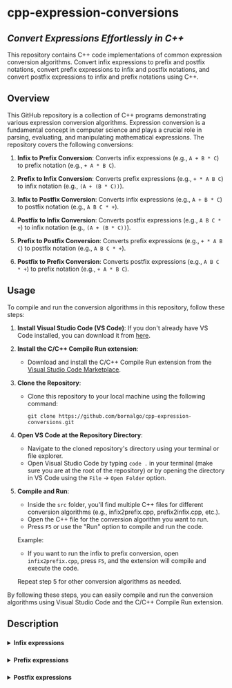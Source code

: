 # cpp-expression-conversions

## _Convert Expressions Effortlessly in C++_

This repository contains C++ code implementations of common expression conversion algorithms. Convert infix expressions to prefix and postfix notations, convert prefix expressions to infix and postfix notations, and convert postfix expressions to infix and prefix notations using C++.

## Overview

This GitHub repository is a collection of C++ programs demonstrating various expression conversion algorithms. Expression conversion is a fundamental concept in computer science and plays a crucial role in parsing, evaluating, and manipulating mathematical expressions. The repository covers the following conversions:

1. **Infix to Prefix Conversion**: Converts infix expressions (e.g., `A + B * C`) to prefix notation (e.g., `+ A * B C`).

2. **Prefix to Infix Conversion**: Converts prefix expressions (e.g., `+ * A B C`) to infix notation (e.g., `(A + (B * C))`).

3. **Infix to Postfix Conversion**: Converts infix expressions (e.g., `A + B * C`) to postfix notation (e.g., `A B C * +`).

4. **Postfix to Infix Conversion**: Converts postfix expressions (e.g., `A B C * +`) to infix notation (e.g., `(A + (B * C))`).

5. **Prefix to Postfix Conversion**: Converts prefix expressions (e.g., `+ * A B C`) to postfix notation (e.g., `A B C * +`).

6. **Postfix to Prefix Conversion**: Converts postfix expressions (e.g., `A B C * +`) to prefix notation (e.g., `+ A * B C`).

## Usage

To compile and run the conversion algorithms in this repository, follow these steps:

1. **Install Visual Studio Code (VS Code)**:
   If you don't already have VS Code installed, you can download it from [here](https://code.visualstudio.com/).

2. **Install the C/C++ Compile Run extension**:
   - Download and install the C/C++ Compile Run extension from the [Visual Studio Code Marketplace](https://marketplace.visualstudio.com/items?itemName=danielpinto8zz6.c-cpp-compile-run).

3. **Clone the Repository**:
   - Clone this repository to your local machine using the following command:
     ```
     git clone https://github.com/bornalgo/cpp-expression-conversions.git
     ```

4. **Open VS Code at the Repository Directory**:
   - Navigate to the cloned repository's directory using your terminal or file explorer.
   - Open Visual Studio Code by typing `code .` in your terminal (make sure you are at the root of the repository) or by opening the directory in VS Code using the `File` -> `Open Folder` option.

5. **Compile and Run**:
   - Inside the `src` folder, you'll find multiple C++ files for different conversion algorithms (e.g., infix2prefix.cpp, prefix2infix.cpp, etc.).
   - Open the C++ file for the conversion algorithm you want to run.
   - Press `F5` or use the "Run" option to compile and run the code.
   
   Example:
   - If you want to run the infix to prefix conversion, open `infix2prefix.cpp`, press `F5`, and the extension will compile and execute the code.
   
   Repeat step 5 for other conversion algorithms as needed.

By following these steps, you can easily compile and run the conversion algorithms using Visual Studio Code and the C/C++ Compile Run extension.


## Description

###
<details>
  <summary><strong>Infix expressions</strong></summary>
Infix expressions are a common way to write mathematical and arithmetic expressions that we encounter in everyday mathematics and programming. In an infix expression, operators are placed between operands, and parentheses are used to indicate the order of operations. Here are some key characteristics of infix expressions:

1. **Operators Between Operands**: In infix expressions, binary operators (e.g., +, -, *, /) are placed between two operands. For example, in the expression `3 + 4`, the operator "+" is placed between the operands "3" and "4."

2. **Order of Operations**: Infix expressions adhere to the usual order of operations rules. This means that operators like multiplication and division are evaluated before addition and subtraction, and parentheses can be used to override the default order. For example, in the expression `3 + 4 * 2`, the multiplication (`*`) is performed before the addition (`+`), resulting in `11`.

3. **Parentheses for Grouping**: Parentheses are used to group sub-expressions and explicitly specify the order of operations. For example, in the expression `(3 + 4) * 2`, the addition inside the parentheses is performed first, resulting in `7 * 2`, which equals `14`.

4. **Infix Notation in Mathematics**: Infix notation is commonly used in mathematics and everyday calculations. It is the standard way we write expressions on paper and in textbooks. For instance, you might write "2 + 3" to represent the addition of two numbers.

5. **Infix Notation in Programming**: In many programming languages, infix notation is used for arithmetic expressions. For example, in C++, you would write `x + y` to represent the addition of two variables `x` and `y`.

6. **Complex Expressions**: Infix expressions can become quite complex when multiple operators and parentheses are involved. For example, `(5 + 3) * (7 - 2)` is a complex infix expression that involves addition, subtraction, and multiplication.

7. **Conversion**: In computer science and programming, infix expressions are often converted to other notations like postfix (reverse Polish notation) or prefix (Polish notation) for easier evaluation by computers.

While infix notation is convenient for humans to read and write, it can be challenging for computers to evaluate directly. Therefore, conversion to other notations, such as postfix or prefix, is sometimes preferred for computer-based calculations and parsing algorithms.
<details>
  <summary>Illustrate infix to prefix convesion</summary>

<!DOCTYPE html>
<html lang="en">
<head>
    <meta charset="UTF-8" />
    <meta name="viewport" content="width=device-width, initial-scale=1.0" />
    <title>Page Title</title>
    <style>
        .boxed {
        border: 3px solid #535353;
        margin: 0px auto;
        width: auto; /* Make width auto */
        padding: 10px;
        border-radius: 10px;
        }
    </style>
</head>
<body>
<div class="boxed">

**Infix to Prefix Conversion Steps:**

- Initialize an empty stack to hold operators and parentheses.
- Initialize an empty string to store the prefix expression.
- Starting from the rightmost character in the infix expression, process each character from right to left:
   - If it's an operand (a variable or number), add it to the prefix expression.
   - If it's a closing parenthesis ')', push it onto the stack.
   - If it's an opening parenthesis '(', pop operators from the stack and add them to the prefix expression until a closing parenthesis ')' is encountered. Pop and discard the closing parenthesis.
   - If it's an operator (+, -, *, /, etc.), compare its precedence with the operator at the top of the stack. 
      - If the stack is empty or the top operator has lower precedence, push the current operator onto the stack. 
      - Otherwise, pop operators from the stack and add them to the prefix expression until an operator with lower precedence or an opening parenthesis is encountered, then push the current operator onto the stack.
- After processing all characters in the reversed infix expression, pop any remaining operators from the stack and add them to the prefix expression.
- Reverse the prefix expression. The reversed prefix expression is the correct prefix expression.

</div>
</body>
</html>

```mermaid
graph TD;

Start --> Initialize("Initialize empty stack\nand prefix expression")
Initialize --> LoopStart("Start from the rightmost\ncharacter in infix experssion")
subgraph Loop
LoopStart --> Exists{"Does character exist?"}
Exists --> |Yes| IsOperand{"Is it an operand?"}
IsOperand --> |Yes| Add("Add to prefix expression")
Add --> Next("Next character from\nright of infix expression")
IsOperand --> |No| IsClosing{"Is it ')'?"}
IsClosing --> |Yes| Push("Push onto the stack")
IsClosing --> |No| IsOpenning{"Is it '('?"}
Push --> Next
IsOpenning --> |Yes| Pop1("Pop operators and add\nthem to prefix expression\nuntil ')' encountered")
Pop1 --> Next
IsOpenning --> |No| IsOperator{"Is it an operator?"}
IsOperator --> |Yes| Check{"Is the stack\nempty or top\noperator has lower\nprecedence?"}
Check --> |Yes| Push
Check --> |No| Pop2("Pop operators and add\nthem to prefix expression\nuntil lower precedence or ')'")
Pop2 --> Push
IsOperator --> |No| Next
Next --> Exists
end
Exists --> |No| LoopExit("Pop operators and add\nthem to prefix expression")
LoopExit --> Reverse("Reverse prefix expression")
Reverse --> Finish
```

Let's illustrate the process of converting an infix expression to a prefix expression with an example. 

**Example Infix Expression**: `A + B * (C - D)`

- Initialize an empty stack to hold operators: `Stack: empty`
- Initialize an empty string to store the prefix expression: `Prefix: ""`
- Starting from the rightmost character, we process each character in the infix expression from right to left:
   1. `)`: Closing parenthesis. Push it onto the stack: `Stack: )`, `Prefix: ""`
   2. `D`: Operand, add it to the prefix expression: `Stack: )`, `Prefix: "D"`
   3. `-`: Operator, push it onto the stack: `Stack: -)`, `Prefix: "D"`
   4. `C`: Operand, add it to the prefix expression: `Prefix: "CD"`
   5. `(`: Openning parenthesis. Pop operators from the stack and add them to the prefix expression until a closing parenthesis is encountered: `Stack: empty`,    `Prefix: "CD-"`.
   6. `*`: Operator, push it onto the stack: `Stack: *`, `Prefix: "CD-"`.
   7. `B`: Operand, add it to the prefix expression: `Prefix: "CD-B"`.
   8. `+`: Operator, push it onto the stack while poping higher precedence operators: `Stack: +`, `Prefix: "CD-B*"`.
   9. `A`: Operand, add it to the prefix expression: `Prefix: "CD-B*A"`.
   10. End of expression. 
- Pop any remaining operators from the stack and add them to the prefix expression: `Stack: *`, `Prefix: "CD-B*A+"`.
- Reverse the prefix expression: `+A*B-CD`.
- The resulting prefix expression is indeed `+A*B-CD`, which is correct for the infix expression `A + B * (C - D)`.

</details>
<details>
  <summary>Illustrate infix to postfix convesion</summary>

<!DOCTYPE html>
<html lang="en">
<head>
    <meta charset="UTF-8" />
    <meta name="viewport" content="width=device-width, initial-scale=1.0" />
    <title>Page Title</title>
    <style>
        .boxed {
        border: 3px solid #535353;
        margin: 0px auto;
        width: auto; /* Make width auto */
        padding: 10px;
        border-radius: 10px;
        }
    </style>
</head>
<body>
<div class="boxed">

**Infix to Postfix Conversion Steps:**

- Initialize an empty stack to hold operators and parentheses.
- Initialize an empty string to store the postfix expression.
- Starting from the leftmost character in the infix expression, process each character from left to right:
   - If it's an operand (a variable or number), add it to the postfix expression.
   - If it's an opening parenthesis '(', push it onto the stack.
   - If it's a closing parenthesis ')', pop operators from the stack and add them to the postfix expression until an opening parenthesis '(' is encountered. Pop and discard the opening parenthesis.
   - If it's an operator (+, -, *, /, etc.), compare its precedence with the operator at the top of the stack (if any):
      - If the stack is empty or the top operator has lower precedence, push the current operator onto the stack.
      - Otherwise, pop operators from the stack and add them to the postfix expression until an operator with lower precedence or an opening parenthesis is encountered. Then, push the current operator onto the stack.
- After processing all characters in the infix expression, pop any remaining operators from the stack and add them to the postfix expression.
- The postfix expression obtained is the result of the conversion.

</div>
</body>
</html>

```mermaid
graph TD;

Start --> Initialize("Initialize empty stack\nand postfix expression")
Initialize --> LoopStart("Start from the leftmost\ncharacter in infix experssion")
subgraph Loop
LoopStart --> Exists{"Does character exist?"}
Exists --> |Yes| IsOperand{"Is it an operand?"}
IsOperand --> |Yes| Add("Add to postfix expression")
Add --> Next("Next character from\nleft of infix expression")
IsOperand --> |No| IsOpenning{"Is it '('?"}
IsOpenning --> |Yes| Push("Push onto the stack")
IsOpenning --> |No| IsClosing{"Is it ')'?"}
Push --> Next
IsClosing --> |Yes| Pop1("Pop operators and add\nthem to postfix expression\nuntil '(' encountered")
Pop1 --> Next
IsClosing --> |No| IsOperator{"Is it an operator?"}
IsOperator --> |Yes| Check{"Is the stack\nempty or top\noperator has lower\nprecedence?"}
Check --> |Yes| Push
Check --> |No| Pop2("Pop operators and add\nthem to postfix expression\nuntil lower precedence or '('")
Pop2 --> Push
IsOperator --> |No| Next
Next --> Exists
end
Exists --> |No| LoopExit("Pop operators and add\nthem to postfix expression")
LoopExit --> Finish
```

Let's illustrate the process of converting an infix expression to a postfix expression with an example. 

**Example Infix Expression**: `A + B * (C - D)`

**Step 1**: Convert to Postfix Using a Stack

- Initialize an empty stack to hold operators: `Stack: empty`
- Initialize an empty string to store the postfix expression: `Postfix: ""`
- Starting from the leftmost character, we process each character in the infix expression:
   1. `A`: Operand, add it to the postfix expression: `Stack: empty`, `Postfix: "A"`
   2. `+`: Operator, push it onto the stack: `Stack: +`, `Postfix: "A"`
   3. `B`: Operand, add it to the postfix expression: `Stack: +`, `Postfix: "AB"`
   4. `*`: Operator, it has higher precedence than `+`, so push it onto the stack: `Stack: *+`, `Postfix: "AB"`
   5. `(`: Opening parenthesis, push it onto the stack: `Stack: (*+`, `Postfix: "AB"`
   6. `C`: Operand, add it to the postfix expression: `Stack: (*+`, `Postfix: "ABCD"`
   7. `-`: Operator, push it onto the stack: `Stack: -(*+`, `Postfix: "ABCD"`
   8. `D`: Operand, add it to the postfix expression: `Stack: -(*+`, `Postfix: "ABCD"`
   9. `)`: Closing parenthesis, pop operators from the stack and add them to the postfix expression until an opening parenthesis is encountered: `Stack: *+`, `Postfix: "ABCD-"`
- Pop any remaining operators from the stack and add them to the postfix expression: `Stack: empty`, `Postfix: "ABCD-*+"`.
- The resulting postfix expression is indeed `ABCD-*+`, which is correct for the infix expression `A + B * (C - D)`.

</details>
</details>

###
<details>
  <summary><strong>Prefix expressions</strong></summary>
Prefix expressions, also known as Polish notation, are a mathematical notation in which each operator precedes its operands. In contrast to infix expressions, where operators are placed between operands, prefix expressions place operators before their corresponding operands. Here are some key characteristics of prefix expressions:

1. **Operator Prefixing Operands**: In prefix expressions, operators come before the operands they act upon. For example, the infix expression "3 + 4" would be represented in prefix notation as "+ 3 4."

2. **No Need for Parentheses**: One of the significant advantages of prefix notation is that it eliminates the need for parentheses to indicate the order of operations. In infix notation, parentheses are used to clarify which operations should be performed first, especially in complex expressions. In prefix notation, the order of operations is unambiguous because operators always appear before their operands.

3. **Order of Evaluation**: In prefix notation, the order of evaluation is explicit and follows a left-to-right order. The first operator encountered is applied to the two following operands, and this process continues recursively until the entire expression is evaluated. For example, in the expression "+ 3 * 4 5," the multiplication is performed first, resulting in "3 * 20," and then the addition is performed to yield a final result of "23."

4. **Mathematical Functions**: Prefix notation is commonly used in computer science and programming for mathematical functions and expressions. It is often utilized in calculators and programming languages that support functional programming paradigms.

5. **Ease of Parsing**: Parsing and evaluating prefix expressions can be simpler for computers compared to infix expressions. This is because there is no need to handle parentheses and the order of operations is explicit.

6. **Conversion**: In some situations, infix expressions are converted to prefix notation for easier evaluation by computers. This conversion can be done using algorithms like the Shunting Yard or by manually reordering the expressions.

7. **Examples**: Here are some examples of expressions in prefix notation:
   - Addition: "+ 3 4" (equivalent to infix "3 + 4")
   - Subtraction: "- 7 2" (equivalent to infix "7 - 2")
   - Multiplication: "* 5 6" (equivalent to infix "5 * 6")
   - Division: "/ 10 2" (equivalent to infix "10 / 2")

In summary, prefix expressions are a notation where operators are placed before operands, allowing for unambiguous representation of mathematical expressions without the need for parentheses. They are used in certain programming languages and calculator applications and are particularly useful when implementing mathematical functions and parsing algorithms.

<details>
  <summary>Illustrate prefix to infix convesion</summary>
<!DOCTYPE html>
<html lang="en">
<head>
    <meta charset="UTF-8" />
    <meta name="viewport" content="width=device-width, initial-scale=1.0" />
    <title>Page Title</title>
    <style>
        .boxed {
        border: 3px solid #535353;
        margin: 0px auto;
        width: auto; /* Make width auto */
        padding: 10px;
        border-radius: 10px;
        }
    </style>
</head>
<body>
<div class="boxed">

**Prefix to Infix Conversion Steps:**

- Initialize an empty stack to hold operators and parentheses.
- Initialize an empty string to store the infix expression.
- Starting from the rightmost character in the prefix expression, process each character from right to left:
   - If it's an operand, then push it onto the stack
   - If it's an operator, then
      - Pop two operands from the stack
      - Create a string by concatenating the two operands and the operator between them (`(operand1 + operator + operand2)`).
      - Enclose the resultant string in parentheses.
      - Push the resultant string back to the stack
- After processing all characters in the prefix expression, the stack should contain the final infix expression.
- Pop all the stack and add them to the infix expression.

</div>
</body>
</html>

```mermaid
graph TD;

Start --> Initialize("Initialize empty stack\nand infix expression")
Initialize --> LoopStart("Start from the rightmost\ncharacter in prefix experssion")
subgraph Loop
LoopStart --> Exists{"Does character exist?"}
Exists --> |Yes| IsOperand{"Is it an operand?"}
IsOperand --> |Yes| Push("Push onto the stack")
Push --> Next("Next character from\nright of prefix expression")
IsOperand --> |No| IsOperator{"Is it an operator?"}
IsOperator --> |Yes| Add("Pop and concatenate last two from stack\n with the operator in between,\n enclose the string in parentheses and\npush back onto the stack")
IsOperator --> |No| Next
Next --> Exists
end
Exists --> |No| LoopExit("Pop all the stack and add\nthem to infix expression")
LoopExit --> Finish
```

Let's illustrate the process of converting a prefix expression to an infix expression with an example. 

**Example Prefix Expression**: `+*AB-CD`

- Initialize an empty stack to hold operators: `Stack: empty`
- Initialize an empty string to store the infix expression: `Infix: ""`
- Starting from the rightmost character, we process each character in the prefix expression:
   1. `D`: Operand, push it onto the stack: `Stack: "D"`, `Infix: ""`
   2. `C`: Operand, push it onto the stack: `Stack: "C""D"`, `Infix: ""`
   3. `-`: Operator, pop two operands from the stack (`C` and `D`), apply the operator, and push the result back onto the stack: `Stack: "(C - D)"`, `Infix: ""`
   4. `B`: Operand, push it onto the stack: `Stack: "B""(C - D)"`, `Infix: ""`
   5. `A`: Operand, push it onto the stack: `Stack: "A""B""(C - D)"`, `Infix: ""`
   6. `*`: Operator, pop two operands from the stack (`A` and `B`), apply the operator, and push the result back onto the stack: `Stack: "(A * B)""(C - D)"`, `Infix: ""`
   7. `+`: Operator, pop two operands from the stack (`(A * B)` and `(C - D)`), apply the operator, and push the result back onto the stack: `Stack: "(A * B) + (C - D)"`, `Infix: ""`
- Pop the stack and add it to the posfix expression: `Stack: empty`, `Infix: "(A * B) + (C - D)"`
- The infix notation is `(A * B) + (C - D)`, which represents the prefix expression `+*AB-CD` in infix notation.

</details>

<details>
  <summary>Illustrate prefix to postfix convesion</summary>
<!DOCTYPE html>
<html lang="en">
<head>
    <meta charset="UTF-8" />
    <meta name="viewport" content="width=device-width, initial-scale=1.0" />
    <title>Page Title</title>
    <style>
        .boxed {
        border: 3px solid #535353;
        margin: 0px auto;
        width: auto; /* Make width auto */
        padding: 10px;
        border-radius: 10px;
        }
    </style>
</head>
<body>
<div class="boxed">

**Prefix to Postfix Conversion Steps:**

- Initialize an empty stack to hold operators and parentheses.
- Initialize an empty string to store the postfix expression.
- Starting from the rightmost character in the prefix expression, process each character from right to left:
   - If it's an operand, then push it onto the stack
   - If it's an operator, then
      - Pop two operands from the stack
      - Create a string by concatenating the two operands and the operator after them (`operand1 + operand2 + operator`). 
      - Push the resultant string back to the stack
- After processing all characters in the prefix expression, the stack should contain the final postfix expression.
- Pop all the stack and add them to the postfix expression.

</div>
</body>
</html>

```mermaid
graph TD;

Start --> Initialize("Initialize empty stack\nand postfix expression")
Initialize --> LoopStart("Start from the rightmost\ncharacter in prefix experssion")
subgraph Loop
LoopStart --> Exists{"Does character exist?"}
Exists --> |Yes| IsOperand{"Is it an operand?"}
IsOperand --> |Yes| Push("Push onto the stack")
Push --> Next("Next character from\nright of prefix expression")
IsOperand --> |No| IsOperator{"Is it an operator?"}
IsOperator --> |Yes| Add("Pop and concatenate last two from stack,\n append the operator and\npush back onto the stack")
IsOperator --> |No| Next
Next --> Exists
end
Exists --> |No| LoopExit("Pop all the stack and add\nthem to postfix expression")
LoopExit --> Finish
```

Let's illustrate the process of converting a prefix expression to a postfix expression with an example. 

**Example Prefix Expression**: `+*AB-CD`

- Initialize an empty stack to hold operators: `Stack: empty`
- Initialize an empty string to store the postfix expression: `Postfix: ""`
- Starting from the rightmost character, we process each character in the prefix expression:
   1. `D`: Operand, push it onto the stack: `Stack: "D"`, `Postfix: ""`
   2. `C`: Operand, push it onto the stack: `Stack: "C""D"`, `Postfix: ""`
   3. `-`: Operator, pop two operands from the stack (`C` and `D`), apply the operator, and push the result back onto the stack: `Stack: "CD-"`, `Postfix: ""`
   4. `B`: Operand, push it onto the stack: `Stack: "B""CD-"`, `Postfix: ""`
   5. `A`: Operand, push it onto the stack: `Stack: "A""B""CD-"`, `Postfix: ""`
   6. `*`: Operator, pop two operands from the stack (`A` and `B`), apply the operator, and push the result back onto the stack: `Stack: "AB*""CD-"`, `Postfix: ""`
   7. `+`: Operator, pop two operands from the stack (`AB*` and `CD-`), apply the operator, and push the result back onto the stack: `Stack: "AB*CD-+"`, `Postfix: ""`
- Pop the stack and add it to the posfix expression: `Stack: empty`, `Postfix: "AB*CD-+"`
- The postfix notation is `AB*CD-+`, which represents the prefix expression `+*AB-CD` in postfix notation.

</details>
</details>

###
<details>
  <summary><strong>Postfix expressions</strong></summary>
Postfix expressions, also known as Reverse Polish Notation (RPN), are a mathematical notation in which each operator follows its operands. Unlike infix expressions,   where operators are placed between operands, postfix expressions place operators after their corresponding operands. Here are some key characteristics of postfix   expressions:

1. **Operator Following Operands**: In postfix expressions, operators come after the operands they act upon. For example, the infix expression "3 + 4" would be   represented in postfix notation as "3 4 +."

2. **No Need for Parentheses**: Similar to prefix notation, postfix notation eliminates the need for parentheses to indicate the order of operations. In infix   notation, parentheses are used to clarify which operations should be performed first, especially in complex expressions. In postfix notation, the order of   operations is unambiguous because operators always appear after their operands.

3. **Order of Evaluation**: In postfix notation, the order of evaluation is explicit and follows a left-to-right order. Operators are applied to the two preceding   operands, and this process continues recursively until the entire expression is evaluated. For example, in the expression "3 4 + 5 *," the addition is performed   first, resulting in "7 5 *," and then the multiplication is performed to yield a final result of "35."

4. **Ease of Parsing**: Parsing and evaluating postfix expressions can be straightforward for computers. There is no need to handle parentheses, and the order of   operations is explicit, making it conducive to implementation in calculators and programming languages.

5. **Mathematical Functions**: Postfix notation is commonly used in computer science and programming for mathematical functions and expressions. It is often   employed in calculators and programming languages that support stack-based evaluation mechanisms.

6. **Conversion**: In some situations, infix expressions are converted to postfix notation for easier evaluation by computers. This conversion can be done using   algorithms like the Shunting Yard or by manually reordering the expressions.

7. **Examples**: Here are some examples of expressions in postfix notation:
   - Addition: "3 4 +" (equivalent to infix "3 + 4")
   - Subtraction: "7 2 -" (equivalent to infix "7 - 2")
   - Multiplication: "5 6 *" (equivalent to infix "5 * 6")
   - Division: "10 2 /" (equivalent to infix "10 / 2")

In summary, postfix expressions are a mathematical notation where operators are placed after operands, allowing for unambiguous representation of mathematical   expressions without the need for parentheses. They are used in certain programming languages, calculator applications, and stack-based evaluation systems, making   them a convenient choice for implementing mathematical functions and parsing algorithms.

<details>
  <summary>Illustrate postfix to infix convesion</summary>
<!DOCTYPE html>
<html lang="en">
<head>
    <meta charset="UTF-8" />
    <meta name="viewport" content="width=device-width, initial-scale=1.0" />
    <title>Page Title</title>
    <style>
        .boxed {
        border: 3px solid #535353;
        margin: 0px auto;
        width: auto; /* Make width auto */
        padding: 10px;
        border-radius: 10px;
        }
    </style>
</head>
<body>
<div class="boxed">

**Postfix to Infix Conversion Steps:**

- Initialize an empty stack to hold operators and parentheses.
- Initialize an empty string to store the infix expression.
- Starting from the leftmost character in the postfix expression, process each character from left to right:
   - If it's an operand, then push it onto the stack
   - If it's an operator, then
      - Pop two operands from the stack
      - Create a string by concatenating the two operands and the operator between them (`(operand2 + operator + operand1)`).
      - Enclose the resultant string in parentheses.
      - Push the resultant string back to the stack
- After processing all characters in the postfix expression, the stack should contain the final infix expression.
- Pop all the stack and add them to the infix expression.

</div>
</body>
</html>

```mermaid
graph TD;

Start --> Initialize("Initialize empty stack\nand infix expression")
Initialize --> LoopStart("Start from the rightmost\ncharacter in postfix experssion")
subgraph Loop
LoopStart --> Exists{"Does character exist?"}
Exists --> |Yes| IsOperand{"Is it an operand?"}
IsOperand --> |Yes| Push("Push onto the stack")
Push --> Next("Next character from\nright of postfix expression")
IsOperand --> |No| IsOperator{"Is it an operator?"}
IsOperator --> |Yes| Add("Pop and concatenate last two from stack\n with the operator in between,\n enclose the string in parentheses and\npush back onto the stack")
IsOperator --> |No| Next
Next --> Exists
end
Exists --> |No| LoopExit("Pop all the stack and add\nthem to infix expression")
LoopExit --> Finish
```

Let's illustrate the process of converting a postfix expression to an infix expression with an example. 

**Example Postfix Expression**: `ABC*+DE-FG/+/`

- Initialize an empty stack to hold operators: `Stack: empty`
- Initialize an empty string to store the infix expression: `Infix: ""`
- Starting from the leftmost character, we process each character in the postfix expression:
   1. `A`: Operand, push it onto the stack: `Stack: "A"`, `Infix: ""`
   2. `B`: Operand, push it onto the stack: `Stack: "B""A"`, `Infix: ""`
   3. `C`: Operand, push it onto the stack: `Stack: "C""B""A"`, `Infix: ""`
   4. `-`: Operator, pop two operands from the stack (`C` and `B`), apply the operator, and push the result back onto the stack: `Stack: "(B * C)""A"`, `Infix: ""`
   5. `+`: Operator, pop two operands from the stack (`(B * C)` and `A`), apply the operator, and push the result back onto the stack: `Stack: "A + (B * C)"`, `Infix: ""`
   6. `D`: Operand, push it onto the stack: `Stack: "D""A + (B * C)"`, `Infix: ""`
   7. `E`: Operand, push it onto the stack: `Stack: "E""D""A + (B * C)"`, `Infix: ""`
   8. `-`: Operator, pop two operands from the stack (`E` and `D`), apply the operator, and push the result back onto the stack: `Stack: "(D - E)""A + (B * C)"`, `Infix: ""`
   9. `F`: Operand, push it onto the stack: `Stack: "F""(D - E)""A + (B * C)"`, `Infix: ""`
   10. `G`: Operand, push it onto the stack: `Stack: "G""F""(D - E)""A + (B * C)"`, `Infix: ""`
   11. `/`: Operator, pop two operands from the stack (`G` and `F`), apply the operator, and push the result back onto the stack: `Stack: "(F / G)""(D - E)""A + (B * C)"`, `Infix: ""`
   12. `+`: Operator, pop two operands from the stack (`(F / G)` and `(D - E)`), apply the operator, and push the result back onto the stack: `Stack: "((D - E) + (F / G))""A + (B * C)"`, `Infix: ""`
   11. `/`: Operator, pop two operands from the stack (`((D - E) + (F / G))` and `A + (B * C)`), apply the operator, and push the result back onto the stack: `Stack: "(A + (B * C)) / ((D - E) + (F / G))"`, `Infix: ""`
- Pop the stack and add it to the posfix expression: `Stack: empty`, `Infix: "(A + (B * C)) / ((D - E) + (F / G))"`
- The infix notation is `(A + (B * C)) / ((D - E) + (F / G))`, which represents the postfix expression `ABC*+DE-FG/+/` in infix notation.

</details>

<details>
  <summary>Illustrate postfix to prefix convesion</summary>
<!DOCTYPE html>
<html lang="en">
<head>
    <meta charset="UTF-8" />
    <meta name="viewport" content="width=device-width, initial-scale=1.0" />
    <title>Page Title</title>
    <style>
        .boxed {
        border: 3px solid #535353;
        margin: 0px auto;
        width: auto; /* Make width auto */
        padding: 10px;
        border-radius: 10px;
        }
    </style>
</head>
<body>
<div class="boxed">

**Postfix to Prefix Conversion Steps:**

- Initialize an empty stack to hold operators and parentheses.
- Initialize an empty string to store the postfix expression.
- Starting from the leftmost character in the postfix expression, process each character from left to right:
   - If it's an operand, then push it onto the stack
   - If it's an operator, then
      - Pop two operands from the stack
      - Create a string by concatenating the two operands and the operator before them (`operator + operand2 + operand1`). 
      - Push the resultant string back to the stack
- After processing all characters in the postfix expression, the stack should contain the final prefix expression.
- Pop all the stack and add them to the prefix expression.

</div>
</body>
</html>

```mermaid
graph TD;

Start --> Initialize("Initialize empty stack\nand prefix expression")
Initialize --> LoopStart("Start from the leftmost\ncharacter in postfix experssion")
subgraph Loop
LoopStart --> Exists{"Does character exist?"}
Exists --> |Yes| IsOperand{"Is it an operand?"}
IsOperand --> |Yes| Push("Push onto the stack")
Push --> Next("Next character from\nleft of postfix expression")
IsOperand --> |No| IsOperator{"Is it an operator?"}
IsOperator --> |Yes| Add("Pop and concatenate last two from stack,\n prepend the operator and\npush back onto the stack")
IsOperator --> |No| Next
Next --> Exists
end
Exists --> |No| LoopExit("Pop all the stack and add\nthem to prefix expression")
LoopExit --> Finish
```

Let's illustrate the process of converting a postfix expression to a prefix expression with an example. 

**Example Postfix Expression**: `ABC*+DE-FG/+/`

- Initialize an empty stack to hold operators: `Stack: empty`
- Initialize an empty string to store the prefix expression: `Prefix: ""`
- Starting from the leftmost character, we process each character in the postfix expression:
   1. `A`: Operand, push it onto the stack: `Stack: "A"`, `Prefix: ""`
   2. `B`: Operand, push it onto the stack: `Stack: "B""A"`, `Prefix: ""`
   3. `C`: Operand, push it onto the stack: `Stack: "C""B""A"`, `Prefix: ""`
   4. `-`: Operator, pop two operands from the stack (`C` and `B`), apply the operator, and push the result back onto the stack: `Stack: "*BC""A"`, `Prefix: ""`
   5. `+`: Operator, pop two operands from the stack (`*BC` and `A`), apply the operator, and push the result back onto the stack: `Stack: "+A*BC"`, `Prefix: ""`
   6. `D`: Operand, push it onto the stack: `Stack: "D""+A*BC"`, `Prefix: ""`
   7. `E`: Operand, push it onto the stack: `Stack: "E""D""+A*BC"`, `Prefix: ""`
   8. `-`: Operator, pop two operands from the stack (`E` and `D`), apply the operator, and push the result back onto the stack: `Stack: "-DE""+A*BC"`, `Prefix: ""`
   9. `F`: Operand, push it onto the stack: `Stack: "F""-DE""+A*BC"`, `Prefix: ""`
   10. `G`: Operand, push it onto the stack: `Stack: "G""F""-DE""+A*BC"`, `Prefix: ""`
   11. `/`: Operator, pop two operands from the stack (`G` and `F`), apply the operator, and push the result back onto the stack: `Stack: "/FG""-DE""+A*BC"`, `Prefix: ""`
   12. `+`: Operator, pop two operands from the stack (`/FG` and `-DE`), apply the operator, and push the result back onto the stack: `Stack: "+-DE/FG""+A*BC"`, `Prefix: ""`
   11. `/`: Operator, pop two operands from the stack (`G+-DE/FG` and `+A*BC`), apply the operator, and push the result back onto the stack: `Stack: "/+A*BC+-DE/FG"`, `Prefix: ""`
- Pop the stack and add it to the posfix expression: `Stack: empty`, `Prefix: "/+A*BC+-DE/FG"`
- The prefix notation is `/+A*BC+-DE/FG`, which represents the postfix expression `ABC*+DE-FG/+/` in prefix notation.

</details>
</details>